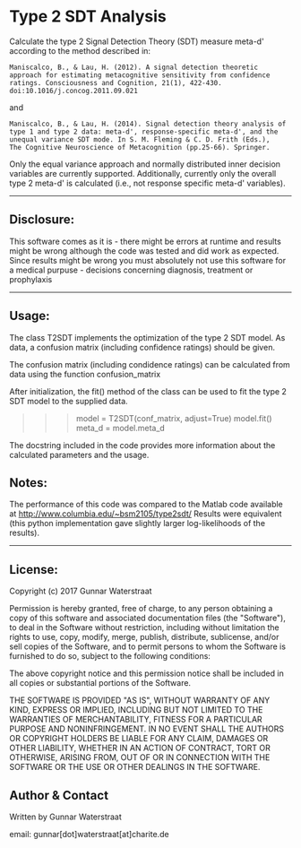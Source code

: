 # Type 2 SDT Analysis
Calculate the type 2 Signal Detection Theory (SDT) measure meta-d'
according to the method described in:

    Maniscalco, B., & Lau, H. (2012). A signal detection theoretic
    approach for estimating metacognitive sensitivity from confidence
    ratings. Consciousness and Cognition, 21(1), 422-430.
    doi:10.1016/j.concog.2011.09.021

and

    Maniscalco, B., & Lau, H. (2014). Signal detection theory analysis of
    type 1 and type 2 data: meta-d', response-specific meta-d', and the
    unequal variance SDT mode. In S. M. Fleming & C. D. Frith (Eds.),
    The Cognitive Neuroscience of Metacognition (pp.25-66). Springer.

Only the equal variance approach and normally distributed inner decision
variables are currently supported. Additionally, currently only the overall
type 2 meta-d' is calculated (i.e., not response specific meta-d'
variables).

***************************************************************************
Disclosure:                                                       
-----------                                                       
This software comes as it is - there might be errors at runtime and results
might be wrong although the code was tested and did work as expected. Since
results might be wrong you must absolutely not use this software for a
medical purpuse - decisions concerning diagnosis, treatment or prophylaxis
***************************************************************************

Usage:
------
The class T2SDT implements the optimization of the type 2 SDT model.
As data, a confusion matrix (including confidence ratings) should be given.

The confusion matrix (including condidence ratings) can be calculated
from data using the function confusion_matrix

After initialization, the fit() method of the class can be used to fit
the type 2 SDT model to the supplied data.

>>> model = T2SDT(conf_matrix, adjust=True)
>>> model.fit()
>>> meta_d = model.meta_d

The docstring included in the code provides more information about the
calculated parameters and the usage.

Notes:
------
The performance of this code was compared to the Matlab code available
at http://www.columbia.edu/~bsm2105/type2sdt/
Results were equivalent (this python implementation gave slightly larger
log-likelihoods of the results).

***************************************************************************

License:
--------
Copyright (c) 2017 Gunnar Waterstraat

Permission is hereby granted, free of charge, to any person obtaining a
copy of this software and associated documentation files (the
"Software"), to deal in the Software without restriction, including
without limitation the rights to use, copy, modify, merge, publish,
distribute, sublicense, and/or sell copies of the Software, and to
permit persons to whom the Software is furnished to do so, subject to
the following conditions:

The above copyright notice and this permission notice shall be included
in all copies or substantial portions of the Software.

THE SOFTWARE IS PROVIDED "AS IS", WITHOUT WARRANTY OF ANY KIND, EXPRESS
OR IMPLIED, INCLUDING BUT NOT LIMITED TO THE WARRANTIES OF
MERCHANTABILITY, FITNESS FOR A PARTICULAR PURPOSE AND NONINFRINGEMENT.
IN NO EVENT SHALL THE AUTHORS OR COPYRIGHT HOLDERS BE LIABLE FOR ANY
CLAIM, DAMAGES OR OTHER LIABILITY, WHETHER IN AN ACTION OF CONTRACT,
TORT OR OTHERWISE, ARISING FROM, OUT OF OR IN CONNECTION WITH THE
SOFTWARE OR THE USE OR OTHER DEALINGS IN THE SOFTWARE.

Author & Contact
----------------
Written by Gunnar Waterstraat

email: gunnar[dot]waterstraat[at]charite.de

